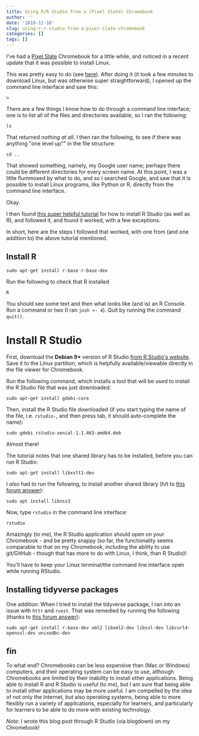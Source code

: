 ```yaml
---
title: Using R/R Studio from a (Pixel Slate) Chromebook
author: ''
date: '2019-12-10'
slug: using-r-r-studio-from-a-pixel-slate-chromebook
categories: []
tags: []
---
```


I've had a [Pixel Slate](https://store.google.com/us/product/pixel_slate?gclid=CjwKCAiAob3vBRAUEiwAIbs5ToRHYru6-mDs9TNw09h8mjcV0bCr2FEWBnL5XWvn4dzWeu-2NmE56RoCoSsQAvD_BwE&gclsrc=aw.ds) Chromebook for a little while, and noticed in a recent update that it was possible to install Linux. 

This was pretty easy to do (see [here](https://support.google.com/chromebook/answer/9145439?hl=en)). After doing it (it took a few minutes to download Linux, but was otherwise super straightforward), I opened up the command line interface and saw this:

```
> 
```

There are a few things I know how to do through a command line interface; one is to list all of the files and directories available, so I ran the following:

```
ls
```

That returned *nothing at all*. I then ran the following, to see if there was anything "one level up"" in the file structure:

```
cd ..
```

That showed something, namely, my Google user name; perhaps there could be different directories for every screen name. At this point, I was a little flummoxed by what to do, and so I searched Google, and saw that it is possible to install Linux programs, like Python or R, directly from the command line interface.

Okay. 

I then found [this super helpful tutorial](https://francish.netlify.com/post/installing-r-and-rstudio-on-a-pixel-slate/) for how to install R Studio (as well as R), and followed it, and found it worked, with a few exceptions.

In short, here are the steps I followed that worked, with one from (and one addition to) the above tutorial mentioned.

## Install R

```
sudo apt-get install r-base r-base-dev
```

Run the following to check that R installed

```
R
```

You should see some text and then what looks like (and is) an R Console. Run a command or two (I ran `josh <- 4`). Quit by running the command `quit()`.

# Install R Studio

First, download the **Debian 9+** version of R Studio [from R Studio's website](https://rstudio.com/products/rstudio/download/). Save it to the Linux partition, which is helpfully available/viewable directly in the file viewer for Chromebook.

Run the following command, which installs a tool that will be used to install the R Studio file that was just downloaded:

```
sudo apt-get install gdebi-core
```

Then, install the R Studio file downloaded (if you start typing the name of the file, i.e. `rstudio-`, and then press tab, it should auto-complete the name):

```
sudo gdebi rstudio-xenial-1.1.463-amd64.deb
```

Almost there!

The tutorial notes that one shared library has to be installed, before you can run R Studio:

```
sudo apt-get install libxslt1-dev
```

I *also* had to run the following, to install another shared library (h/t to [this forum answer](https://community.rstudio.com/t/installation-error-cannot-find-libsmime3-so/30646)):

```
sudo apt install libnss3
```

Now, type `rstudio` in the command line interface:

```
rstudio
```

Amazingly (to me), the R Studio application should open on your Chromebook - and be pretty snappy (so far, the functionality seems comparable to that on my Chromebook, including the ability to use git/GitHub - though that has more to do with Linux, I think, than R Studio)!

You'll have to keep your Linux terminal/the command line interface open while running RStudio.

## Installing tidyverse packages

One addition: When I tried to install the tidyverse package, I ran into an issue with `httr` and `rvest`. That was remedied by running the following (thanks to [this forum answer](https://community.rstudio.com/t/cant-install-tidyverse/29293/2)):

```
sudo apt-get install r-base-dev xml2 libxml2-dev libssl-dev libcurl4-openssl-dev unixodbc-dev
```

## fin

To what end? Chromebooks can be less expensive than (Mac or Windows) computers, and their operating system can be easy to use, although Chromebooks are limited by their inability to install other applications. Being able to install R and R Studio is useful (to me), but I am sure that being able to install other applications may be more useful. I am compelled by the idea of not only the Internet, but also operating systems, being able to more flexibly run a variety of applications, especially for learners, and particularly for learners to be able to do more with existing technology. 

*Note*: I wrote this blog post through R Studio (via blogdown) on my Chromebook!
